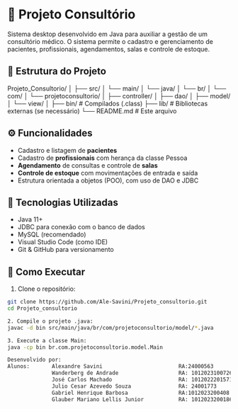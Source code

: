 # 🏥 Projeto Consultório

Sistema desktop desenvolvido em Java para auxiliar a gestão de um consultório médico. O sistema permite o cadastro e gerenciamento de pacientes, profissionais, agendamentos, salas e controle de estoque.

## 📁 Estrutura do Projeto

Projeto_Consultorio/ │ ├── src/ │ └── main/ │ └── java/ │ └── br/ │ └── com/ │ └── projetoconsultorio/ │ ├── controller/ │ ├── dao/ │ ├── model/ │ └── view/ │ ├── bin/ # Compilados (.class) ├── lib/ # Bibliotecas externas (se necessário) └── README.md # Este arquivo


## ⚙️ Funcionalidades

- Cadastro e listagem de **pacientes**
- Cadastro de **profissionais** com herança da classe Pessoa
- **Agendamento** de consultas e controle de **salas**
- **Controle de estoque** com movimentações de entrada e saída
- Estrutura orientada a objetos (POO), com uso de DAO e JDBC

## 📌 Tecnologias Utilizadas

- Java 11+
- JDBC para conexão com o banco de dados
- MySQL (recomendado)
- Visual Studio Code (como IDE)
- Git & GitHub para versionamento

## 🚀 Como Executar

1. Clone o repositório:

```bash
git clone https://github.com/Ale-Savini/Projeto_consultorio.git
cd Projeto_consultorio

2. Compile o projeto .java:
javac -d bin src/main/java/br/com/projetoconsultorio/model/*.java

3. Execute a classe Main:
java -cp bin br.com.projetoconsultorio.model.Main

Desenvolvido por:
Alunos:       Alexandre Savini                        RA:24000563
              Wanderberg de Andrade                   RA: 1012023100726
              José Carlos Machado                     RA: 1012022201571
              Julio Cesar Azevedo Souza               RA: 24001773
              Gabriel Henrique Barbosa                RA:1012023200408
              Glauber Mariano Lellis Junior           RA: 1012023200186

